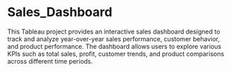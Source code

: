 # Sales_Dashboard
This Tableau project provides an interactive sales dashboard designed to track and analyze year-over-year sales performance, customer behavior, and product performance. The dashboard allows users to explore various KPIs such as total sales, profit, customer trends, and product comparisons across different time periods.
